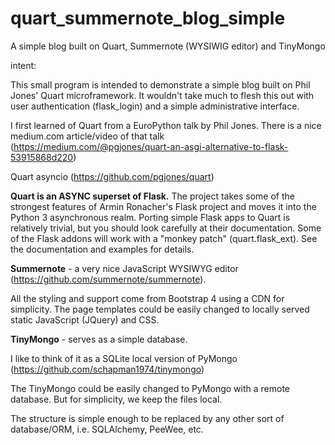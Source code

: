 # quart_summernote_blog_simple
A simple blog built on Quart, Summernote (WYSIWIG editor) and TinyMongo

intent:

This small program is intended to demonstrate a simple blog built on Phil Jones' Quart microframework.  It wouldn't take much to flesh this out with user authentication (flask_login) and a simple administrative interface.

I first learned of Quart from a EuroPython talk by Phil Jones.  There is a nice medium.com article/video of that talk (https://medium.com/@pgjones/quart-an-asgi-alternative-to-flask-53915868d220)

Quart asyncio (https://github.com/pgjones/quart)

**Quart is an ASYNC superset of Flask.**  The project takes some of the strongest features of Armin Ronacher's Flask project and moves it into the Python 3 asynchronous realm.  Porting simple Flask apps to Quart is relatively trivial, but you should look carefully at their documentation.  Some of the Flask addons will work with a "monkey patch" (quart.flask_ext).  See the documentation and examples for details.

**Summernote** - a very nice JavaScript WYSIWYG editor (https://github.com/summernote/summernote).

All the styling and support come from Bootstrap 4 using a CDN for simplicity.  The page templates could be easily changed to locally served static JavaScript (JQuery) and CSS.

**TinyMongo** - serves as a simple database.

I like to think of it as a SQLite local version of PyMongo (https://github.com/schapman1974/tinymongo)

The TinyMongo could be easily changed to PyMongo with a remote database.  But for simplicity, we keep the files local.

The structure is simple enough to be replaced by any other sort of database/ORM, i.e. SQLAlchemy, PeeWee, etc.
